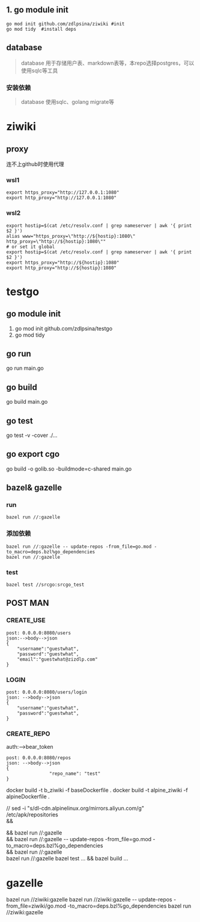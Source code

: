 ## 1. go module init

```shell
go mod init github.com/zdlpsina/ziwiki #init
go mod tidy  #install deps
```

## database

> database 用于存储用户表、markdown表等，本repo选择postgres，可以使用sqlc等工具
### 安装依赖

> database 使用sqlc、golang migrate等


# ziwiki

## proxy

连不上github时使用代理

### wsl1

```shell
export https_proxy="http://127.0.0.1:1080"
export http_proxy="http://127.0.0.1:1080"
```

### wsl2

```shell
export hostip=$(cat /etc/resolv.conf | grep nameserver | awk '{ print $2 }')
alias www="https_proxy=\"http://${hostip}:1080\" http_proxy=\"http://${hostip}:1080\""
# or set it global
export hostip=$(cat /etc/resolv.conf | grep nameserver | awk '{ print $2 }')
export https_proxy="http://${hostip}:1080" 
export http_proxy="http://${hostip}:1080"
```


# testgo

## go module init

1. go mod init github.com/zdlpsina/testgo
2. go mod tidy

## go run

  go run main.go

## go build

  go build main.go

## go test

  go test -v -cover ./...

## go export cgo

go build -o golib.so -buildmode=c-shared main.go

## bazel& gazelle

### run

```shell
bazel run //:gazelle
```

### 添加依赖

```shell
bazel run //:gazelle -- update-repos -from_file=go.mod -to_macro=deps.bzl%go_dependencies
bazel run //:gazelle
```

### test

```shell
bazel test //srcgo:srcgo_test
```

## POST MAN

### CREATE_USE

```shell
post: 0.0.0.0:8080/users 
json:-->body-->json
{
    "username":"guestwhat",
    "password":"guestwhat",
    "email":"guestwhat@zizdlp.com"
}
```

### LOGIN

```shell
post: 0.0.0.0:8080/users/login
json: -->body-->json
{
    "username":"guestwhat",
    "password":"guestwhat",
}
```

### CREATE_REPO

auth:-->bear_token

```shell
post: 0.0.0.0:8080/repos
json: -->body-->json
{
				"repo_name": "test"
}
```

docker build -t b_ziwiki -f baseDockerfile .
docker build -t alpine_ziwiki -f alpineDockerfile .

//
sed -i "s/dl-cdn.alpinelinux.org/mirrors.aliyun.com/g" /etc/apk/repositories \
  &&

&& bazel run //:gazelle \
&& bazel run //:gazelle -- update-repos -from_file=go.mod -to_macro=deps.bzl%go_dependencies \
&& bazel run //:gazelle \
bazel run //:gazelle
bazel test ... && bazel build ...

# gazelle

bazel run //ziwiki:gazelle
bazel run //ziwiki:gazelle -- update-repos -from_file=ziwiki/go.mod -to_macro=deps.bzl%go_dependencies
bazel run //ziwiki:gazelle
